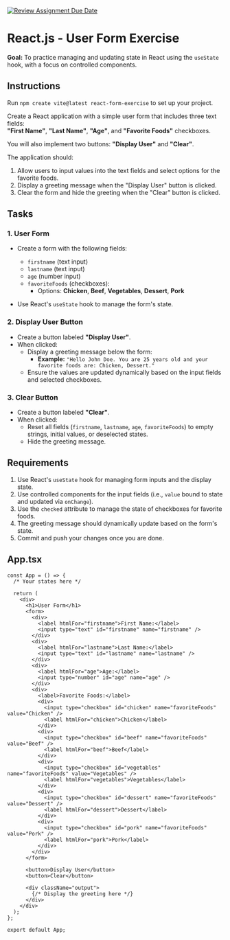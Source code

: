 [![Review Assignment Due Date](https://classroom.github.com/assets/deadline-readme-button-22041afd0340ce965d47ae6ef1cefeee28c7c493a6346c4f15d667ab976d596c.svg)](https://classroom.github.com/a/swElEQVK)
# React.js - User Form Exercise

**Goal:** To practice managing and updating state in React using the `useState` hook, with a focus on controlled components.

## Instructions

Run `npm create vite@latest react-form-exercise` to set up your project.

Create a React application with a simple user form that includes three text fields:  
**"First Name"**, **"Last Name"**, **"Age"**, and **"Favorite Foods"** checkboxes.

You will also implement two buttons: **"Display User"** and **"Clear"**.

The application should:

1. Allow users to input values into the text fields and select options for the favorite foods.
2. Display a greeting message when the "Display User" button is clicked.
3. Clear the form and hide the greeting when the "Clear" button is clicked.

## Tasks

### 1. User Form

- Create a form with the following fields:
  - `firstname` (text input)
  - `lastname` (text input)
  - `age` (number input)
  - `favoriteFoods` (checkboxes):
    - Options: **Chicken**, **Beef**, **Vegetables**, **Dessert**, **Pork**

- Use React's `useState` hook to manage the form's state.

### 2. Display User Button

- Create a button labeled **"Display User"**.
- When clicked:
  - Display a greeting message below the form:
    - **Example:** `"Hello John Doe. You are 25 years old and your favorite foods are: Chicken, Dessert."`
  - Ensure the values are updated dynamically based on the input fields and selected checkboxes.

### 3. Clear Button

- Create a button labeled **"Clear"**.
- When clicked:
  - Reset all fields (`firstname`, `lastname`, `age`, `favoriteFoods`) to empty strings, initial values, or deselected states.
  - Hide the greeting message.

## Requirements

1. Use React's `useState` hook for managing form inputs and the display state.
2. Use controlled components for the input fields (i.e., `value` bound to state and updated via `onChange`).
3. Use the `checked` attribute to manage the state of checkboxes for favorite foods.
4. The greeting message should dynamically update based on the form's state.
5. Commit and push your changes once you are done.

## App.tsx

```tsx
const App = () => {
  /* Your states here */

  return (
    <div>
      <h1>User Form</h1>
      <form>
        <div>
          <label htmlFor="firstname">First Name:</label>
          <input type="text" id="firstname" name="firstname" />
        </div>
        <div>
          <label htmlFor="lastname">Last Name:</label>
          <input type="text" id="lastname" name="lastname" />
        </div>
        <div>
          <label htmlFor="age">Age:</label>
          <input type="number" id="age" name="age" />
        </div>
        <div>
          <label>Favorite Foods:</label>
          <div>
            <input type="checkbox" id="chicken" name="favoriteFoods" value="Chicken" />
            <label htmlFor="chicken">Chicken</label>
          </div>
          <div>
            <input type="checkbox" id="beef" name="favoriteFoods" value="Beef" />
            <label htmlFor="beef">Beef</label>
          </div>
          <div>
            <input type="checkbox" id="vegetables" name="favoriteFoods" value="Vegetables" />
            <label htmlFor="vegetables">Vegetables</label>
          </div>
          <div>
            <input type="checkbox" id="dessert" name="favoriteFoods" value="Dessert" />
            <label htmlFor="dessert">Dessert</label>
          </div>
          <div>
            <input type="checkbox" id="pork" name="favoriteFoods" value="Pork" />
            <label htmlFor="pork">Pork</label>
          </div>
        </div>
      </form>

      <button>Display User</button>
      <button>Clear</button>

      <div className="output">
        {/* Display the greeting here */}
      </div>
    </div>
  );
};

export default App;
```
